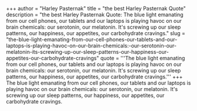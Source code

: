 +++
author = "Harley Pasternak"
title = "the best Harley Pasternak Quote"
description = "the best Harley Pasternak Quote: The blue light emanating from our cell phones, our tablets and our laptops is playing havoc on our brain chemicals: our serotonin, our melatonin. It's screwing up our sleep patterns, our happiness, our appetites, our carbohydrate cravings."
slug = "the-blue-light-emanating-from-our-cell-phones-our-tablets-and-our-laptops-is-playing-havoc-on-our-brain-chemicals:-our-serotonin-our-melatonin-its-screwing-up-our-sleep-patterns-our-happiness-our-appetites-our-carbohydrate-cravings"
quote = '''The blue light emanating from our cell phones, our tablets and our laptops is playing havoc on our brain chemicals: our serotonin, our melatonin. It's screwing up our sleep patterns, our happiness, our appetites, our carbohydrate cravings.'''
+++
The blue light emanating from our cell phones, our tablets and our laptops is playing havoc on our brain chemicals: our serotonin, our melatonin. It's screwing up our sleep patterns, our happiness, our appetites, our carbohydrate cravings.
